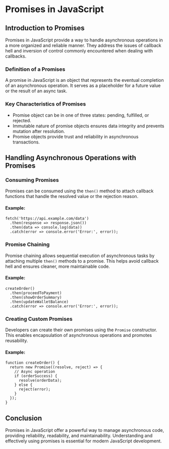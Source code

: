 
Promises in JavaScript
===============================

Introduction to Promises
------------------------

Promises in JavaScript provide a way to handle asynchronous operations in a more organized and reliable manner. They address the issues of callback hell and inversion of control commonly encountered when dealing with callbacks.

### Definition of a Promises

A promise in JavaScript is an object that represents the eventual completion of an asynchronous operation. It serves as a placeholder for a future value or the result of an async task.

### Key Characteristics of Promises

*   Promise object can be in one of three states: pending, fulfilled, or rejected.
*   Immutable nature of promise objects ensures data integrity and prevents mutation after resolution.
*   Promise objects provide trust and reliability in asynchronous transactions.

Handling Asynchronous Operations with Promises
----------------------------------------------

### Consuming Promises

Promises can be consumed using the `then()` method to attach callback functions that handle the resolved value or the rejection reason.

#### Example:

    
    fetch('https://api.example.com/data')
      .then(response => response.json())
      .then(data => console.log(data))
      .catch(error => console.error('Error:', error));
    

### Promise Chaining

Promise chaining allows sequential execution of asynchronous tasks by attaching multiple `then()` methods to a promise. This helps avoid callback hell and ensures cleaner, more maintainable code.

#### Example:

    
    createOrder()
      .then(proceedToPayment)
      .then(showOrderSummary)
      .then(updateWalletBalance)
      .catch(error => console.error('Error:', error));
    

### Creating Custom Promises

Developers can create their own promises using the `Promise` constructor. This enables encapsulation of asynchronous operations and promotes reusability.

#### Example:

    
    function createOrder() {
      return new Promise((resolve, reject) => {
        // Async operation
        if (orderSuccess) {
          resolve(orderData);
        } else {
          reject(error);
        }
      });
    }
    

Conclusion
----------

Promises in JavaScript offer a powerful way to manage asynchronous code, providing reliability, readability, and maintainability. Understanding and effectively using promises is essential for modern JavaScript development.